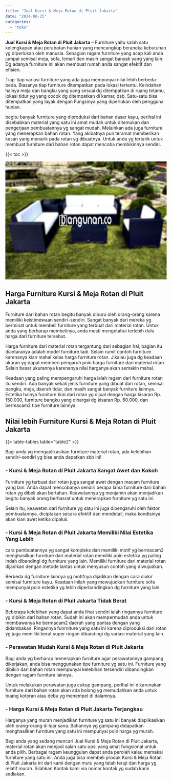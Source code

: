 ```yaml
---
title: "Jual Kursi & Meja Rotan di Pluit Jakarta"
date: "2024-08-25"
categories: 
  - "toko"
---
```


**Jual Kursi & Meja Rotan di Pluit Jakarta** – Furniture yaitu salah satu kelengkapan atau perabotan hunian yang mencangkup beraneka kebutuhan yg diperlukan oleh manusia. Sebagian ragam furniture yang acap kali anda jumpai semisal meja, sofa, lemari dan masih sangat banyak yang yang lain. Dg adanya furniture ini akan membuat rumah anda sangat efektif dan efisien.

Tiap-tiap variasi furniture yang ada juga mempunyai nilai lebih berbeda-beda. Biasanya tiap furniture ditempatkan pada lokasi tertentu. Keindahan halnya meja dan bangku yang yang sesuai dg ditempatkan di ruang tetamu, lokasi tidur yg yang cocok dg ditempatkan di kamar, dsb. Satu-satu bisa ditempatkan yang layak dengan Fungsinya yang diperlukan oleh pengguna hunian.

begitu banyak furniture yang diproduksi dari bahan dasar kayu, perihal ini disebabkan material yang satu ini amat mudah untuk ditemukan dan pengerjaan pembuatannya yg sangat mudah. Melainkan ada juga furniture yang menerapkan bahan rotan. Yang akibatnya pun teramat memberikan kesan yang menarik pada rotan yg dibuatnya. Untuk anda yg tertarik untuk membuat furniture dari bahan rotan dapat mencoba membikinnya sendiri.

{{< toc >}}

![Jual Kursi & Meja Rotan di Pluit Jakarta](/images/kursi-meja-rotan-murah47.png)

## Harga Furniture Kursi & Meja Rotan di Pluit Jakarta

Furniture dari bahan rotan begitu banyak diburu oleh orang-orang karena memiliki keistimewaan sendiri-sendiri. Sangat banyak dari mereka yg berminat untuk membeli furniture yang terbuat dari material rotan. Untuk anda yang berharap membelinya, anda mesti mengetahui terlebih dulu harga dari furniture tersebut.

Harga furniture dari material rotan tergantung dari sebagian hal, bagian itu diantaranya adalah model furniture tadi. Selain rumit contoh furniture karenanya kian mahal kelas harga furniture rotan. Jikalau juga dg keadaan ukuran yg dapat memberi pengaruh poin harga furniture dari material rotan. Selain besar ukurannya karenanya nilai harganya akan semakin mahal.

Keadaan yang paling mempengaruhi harga ialah ragam dari furniture rotan itu sendiri. Ada banyak sekali jenis furniture yang dibuat dari rotan, semisal bangku, meja, daerah tidur, dan masih sangat banyak furniture lainnya. Estetika halnya furniture tirai dari rotan yg dijual dengan harga kisaran Rp. 150.000, furniture bangku yang dihargai dg kisaran Rp. 60.000, dan bermacam2 tipe furniture lainnya.

## Nilai lebih Furniture Kursi & Meja Rotan di Pluit Jakarta

{{< table-tables table="table2" >}}

Bagi anda yg mengaplikasikan furniture material rotan, ada kelebihan sendiri-sendiri yg bisa anda dapatkan sbb ini!

### \- Kursi & Meja Rotan di Pluit Jakarta Sangat Awet dan Kokoh

Furniture yg terbuat dari rotan juga sangat awet dengan macam furniture yang lain. Anda dapat mencobanya sendiri berapa lama furniture dari bahan rotan yg dibeli akan bertahan. Keawetannya yg menjamin akan menjadikan begitu banyak orang berhasrat untuk menerapkan furniture yg satu ini.

Selain itu, keawetan dari furniture yg satu ini juga dipengaruhi oleh faktor pembuatannya. diciptakan secara efektif dan mendetail, maka kondisinya akan kian awet ketika dipakai.

### \- Kursi & Meja Rotan di Pluit Jakarta Memiliki Nilai Estetika Yang Lebih

cara pembuatannya yg sangat kompleks dan memiliki motif yg bermacam2 menghasilkan furniture dari material rotan memiliki poin estetika yg paling indah dibandingi dg furniture yang lain. Memiliki furniture dari material rotan dijadikan dengan metode lantas untuk menyusun contoh yang diwujudkan.

Berbeda dg furniture lainnya yg motifnya dijadikan dengan cara diukir semisal furniture kayu. Keadaan inilah yang mewujudkan furniture sofa mempunyai poin estetika yg lebih diperbandingkan dg furniture yang lain.

### \- Kursi & Meja Rotan di Pluit Jakarta Tidak Berat

Beberapa kelebihan yang dapat anda lihat sendiri ialah ringannya furniture yg dibikin dari bahan rotan. Sudah ini akan mempermudah anda untuk membawanya ke bermacam2 daerah yang pantas dengan yang didambakan. Ringannya funrniture yang satu ini karena diproduksi dari rotan yg juga memiliki berat super ringan dibandingi dg variasi material yang lain.

### \- Perawatan Mudah Kursi & Meja Rotan di Pluit Jakarta

Bagi anda yg berharap menerapkan furniture agar perawatannya gampang dikerjakan, anda bisa menggunakan tipe furniture yg satu ini. Furniture yang dibikin dari bahan rotan mempunyai kelebihan tersendiri dibandingkan dengan ragam furniture lainnya.

Untuk melakukan perawatan juga cukup gampang, perihal ini dikarenakan furniture dari bahan rotan akan ada bolong yg memudahkan anda untuk buang kotoran atau debu yg menempel di dalamnya.

### \- Harga Kursi & Meja Rotan di Pluit Jakarta Terjangkau

Harganya yang murah menjadikan furniture yg satu ini banyak diaplikasikan oleh orang-orang di luar sana. Bahannya yg gampang didapatkan menghasilkan furniture yang satu ini mempunyai poin harga yg murah.

Bagi anda yang sedang mencari Jual Kursi & Meja Rotan di Pluit Jakarta, material rotan akan menjadi salah satu opsi yang amat fungsional untuk anda pilih. Berbagai ragam keunggulan dapat anda peroleh kalau memakai furniture yang satu ini. Anda juga bisa membeli produk Kursi & Meja Rotan di Pluit Jakarta ini dari kami dengan mutu yang telah teruji dan harga yg relatif murah. Silahkan Kontak kami via nomor kontak yg sudah kami sediakan.
